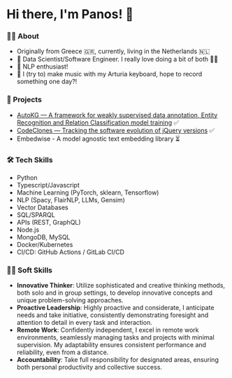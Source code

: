 # Hi there, I'm Panos! 👋

### 🙋‍♂️ About

- Originally from Greece 🇬🇷, currently, living in the Netherlands 🇳🇱
- 💎 Data Scientist/Software Engineer. I really love doing a bit of both 💪🏻
- 💬 NLP enthusiast!
- 🎹 I (try to) make music with my Arturia keyboard, hope to record something one day?!

### 🚀 Projects

- [AutoKG — A framework for weakly supervised data annotation, Entity Recognition and Relation Classification model training](https://github.com/PanosBn/auto-kg) ✅ 
- [CodeClones — Tracking the software evolution of jQuery versions](https://github.com/PanosBn/Code-Clones) ✅
- Embedwise - A model agnostic text embedding library ⏳


### 🛠 Tech Skills

- Python
- Typescript/Javascript
- Machine Learning (PyTorch, sklearn, Tensorflow)
- NLP (Spacy, FlairNLP, LLMs, Gensim)
- Vector Databases
- SQL/SPARQL
- APIs (REST, GraphQL)
- Node.js
- MongoDB, MySQL
- Docker/Kubernetes
- CI/CD: GitHub Actions / GitLab CI/CD 


### 🧘🏻 Soft Skills

- **Innovative Thinker**: Utilize sophisticated and creative thinking methods, both solo and in group settings, to develop innovative concepts and unique problem-solving approaches.
- **Proactive Leadership**: Highly proactive and considerate, I anticipate needs and take initiative, consistently demonstrating foresight and attention to detail in every task and interaction.
- **Remote Work**: Confidently independent, I excel in remote work environments, seamlessly managing tasks and projects with minimal supervision. My adaptability ensures consistent performance and reliability, even from a distance.
- **Accountability**: Take full responsibility for designated areas, ensuring both personal productivity and collective success.
